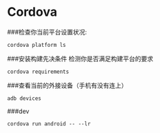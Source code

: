 # Cordova


###检查你当前平台设置状况:
```
cordova platform ls
```

###安装构建先决条件 检测你是否满足构建平台的要求
```
cordova requirements
```

###查看当前的外接设备（手机有没有连上）
```
adb devices
```

###dev
```
cordova run android -- --lr
```